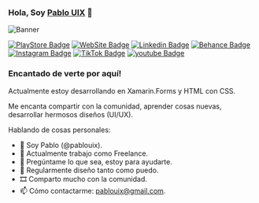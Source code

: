 ### Hola, Soy <a href="https://cutt.ly/NK9QOSR" target="_blank">Pablo UIX</a> 👋

![Banner](https://user-images.githubusercontent.com/97201832/168076034-26724737-05e9-4898-8adb-056bd06b3062.png)

[![PlayStore Badge](https://img.shields.io/badge/Google_Play-414141?style=for-the-badge&logo=google-play&logoColor=white)](https://play.google.com/store/apps/dev?id=8081275861133106191)
[![WebSite Badge](https://img.shields.io/badge/website-000000?style=for-the-badge&logo=About.me&logoColor=white)](https://cutt.ly/NK9QOSR)
[![Linkedin Badge](https://img.shields.io/badge/LinkedIn-0077B5?style=for-the-badge&logo=linkedin&logoColor=white)](https://www.linkedin.com/in/kingesencia)
[![Behance Badge](https://img.shields.io/badge/-Behance-blue?style=for-the-badge&logo=behance&logoColor=white)](https://www.behance.net/pablouix)
[![Instagram Badge](https://img.shields.io/badge/Instagram-E4405F?style=for-the-badge&logo=instagram&logoColor=white)](https://www.instagram.com/pablouix)
[![TikTok Badge](https://img.shields.io/badge/TikTok-000000?style=for-the-badge&logo=tiktok&logoColor=white)](https://www.tiktok.com/@pablouix)
[![youtube Badge](https://img.shields.io/badge/YouTube-FF0000?style=for-the-badge&logo=youtube&logoColor=white)](https://www.youtube.com/channel/UCzo3jjcppDzNlse6X7swgHQ)
</br>

### Encantado de verte por aquí!

Actualmente estoy desarrollando en Xamarin.Forms y HTML con CSS.

Me encanta compartir con la comunidad, aprender cosas nuevas, desarrollar hermosos diseños (UI/UX).

Hablando de cosas personales:

- 👨 Soy Pablo (@pablouix).
- 🏢 Actualmente trabajo como Freelance.
- 💬 Pregúntame lo que sea, estoy para ayudarte.
- 📝 Regularmente diseño tanto como puedo.
- 🎞️ Comparto mucho con la comunidad.
- 📫 Cómo contactarme: pablouix@gmail.com.


